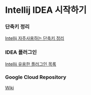 # Intellij IDEA 시작하기

### 단축키 정리
[Intellij 자주사용하는 단축키 정리](https://github.com/JuJin1324/Intellij_tips/wiki/Intellij-%EC%9E%90%EC%A3%BC%EC%82%AC%EC%9A%A9%ED%95%98%EB%8A%94-%EB%8B%A8%EC%B6%95%ED%82%A4-%EC%A0%95%EB%A6%AC)

### IDEA 플러그인
[Intellij 유용한 플러그인 목록](https://github.com/JuJin1324/Intellij_tips/wiki/Intellij-%EC%9C%A0%EC%9A%A9%ED%95%9C-%ED%94%8C%EB%9F%AC%EA%B7%B8%EC%9D%B8-%EB%AA%A9%EB%A1%9D)

### Google Cloud Repository
[Wiki](https://github.com/JuJin1324/Intellij-IDEA-Starter/wiki/Google-Cloud-Repository-%EC%97%B0%EB%8F%99)

